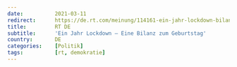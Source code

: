 ```yaml
---
date:          2021-03-11
redirect:      https://de.rt.com/meinung/114161-ein-jahr-lockdown-bilanz-zum-geburtstag/
title:         RT DE
subtitle:      'Ein Jahr Lockdown – Eine Bilanz zum Geburtstag'
country:       DE
categories:    [Politik]
tags:          [rt, demokratie]
---
```

